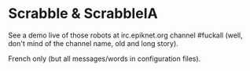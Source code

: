 # Scrabble & ScrabbleIA

See a demo live of those robots at irc.epiknet.org channel #fuckall (well, don't mind of the channel name, old and long story).

French only (but all messages/words in configuration files).